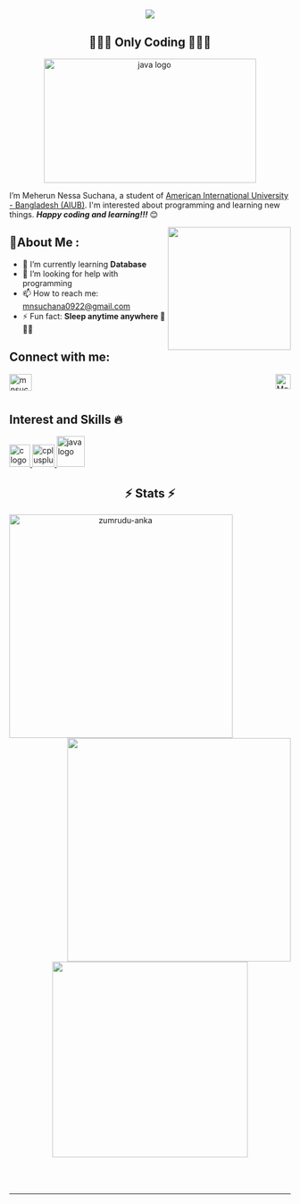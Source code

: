 <h1 align="center">
  <a href="https://git.io/typing-svg">
    <img src="https://readme-typing-svg.herokuapp.com/?lines=👋+Hi+👋;I'm+Meherun+Nessa+Suchana;&center=true&size=30">
  </a>
</h1>
<!-- <h1 align="center">👋 Hi 👋 I’m Meherun Nessa Suchana </h1> -->
<h2 align="center"> 👩🏻‍💻 Only Coding 👩🏼‍💻 </h2>
<div align="center"> <img src="https://media.tenor.com/0GcbKtVSr8sAAAAC/geek-laptop.gif" height="222" width="380" alt="java logo" /> </div> 
<!--  <div align="center"> <img src="https://media.tenor.com/v3Kzb5rlFdgAAAAi/mochi-cute.gif" height="400" width="400" alt="java logo" /> </div> -->

I’m Meherun Nessa Suchana, a student of [American International University - Bangladesh (AIUB)](https://www.aiub.edu/). I'm interested about programming and learning new things. ***Happy coding and learning!!!*** 😊

<!-- <div align="right"> <img src="https://media.tenor.com/jHg-q58KgiYAAAAC/scaler-create-impact.gif" height="350" width="500" alt="java logo" /> </div> -->


<img align="right" height="220" src=https://media.tenor.com/jHg-q58KgiYAAAAC/scaler-create-impact.gif /> 

<h2 align="left"> 💫About Me : </h2>

- 🌱 I’m currently learning **Database**
- 🤔 I’m looking for help with programming
- 📫 How to reach me: mnsuchana0922@gmail.com
- ⚡ Fun fact: **Sleep anytime anywhere 🥱😴💤**

<h2 align="left">Connect with me:</h2>
<a href="mailto:mnsuchana0922@gmail.com" target="blank"><img align="center" src="https://upload.wikimedia.org/wikipedia/commons/thumb/8/8c/Gmail_Icon_%282013-2020%29.svg/1200px-Gmail_Icon_%282013-2020%29.svg.png" alt="mnsuchana0922@gmail.com" height="30" width="40" /></a> 

<img align="right" height="27" src="https://komarev.com/ghpvc/?username=MeherunNessaSuchana&label=Profile%20views&color=0e75b6&style=flat" alt="MeherunNessaSuchana" />

 #
<h2 align="left">Interest and Skills 🔥</h4>
<div align="left">
  <a href="https://www.w3schools.com/c/index.php" target="_blank" rel="noreferrer"> <img src="https://upload.wikimedia.org/wikipedia/commons/1/19/C_Logo.png" height="40" width="37" alt="c logo"/> </a>
  <a href="https://www.w3schools.com/cpp/default.asp" target="_blank" rel="noreferrer"> <img src="https://upload.wikimedia.org/wikipedia/commons/1/18/ISO_C%2B%2B_Logo.svg" height="40" width="40" alt="cplusplus logo"/> </a>
  <a href="https://www.w3schools.com/java/" target="_blank" rel="noreferrer"> <img src="https://cdn.jsdelivr.net/gh/devicons/devicon/icons/java/java-original.svg" height="55" width="50" alt="java logo"/> </a>
 <!-- <a href="https://www.javatpoint.com/java-swing" target="_blank" rel="noreferrer"> <img src="http://www.marksmantech.com/images/technology/javaswing.png" height="55" width="80" alt="java logo"/> </a> -->

</div>

###

<h2 align="center">⚡ Stats ⚡</h2>
<p align=center>
  <div align=center>
    <a href="https://github.com/denvercoder1/github-readme-streak-stats" title="Go to Source">
      <img align="left" width=400 src="https://github-stats-alpha.vercel.app/api?username=MeherunNessaSuchana&cc=282a36&tc=edede7&ic=ff6e96&bc=dddbdb" alt="zumrudu-anka" />
    </a>
    <a href="https://github.com/anuraghazra/github-readme-stats" title="Go to Source">
      <img align="right" width=400 src="https://github-readme-stats.vercel.app/api/top-langs?username=MeherunNessaSuchana&locale=en&hide_title=false&layout=compact&card_width=320&langs_count=5&theme=dracula&hide_border=false&order=2" />
    </a>
  </div>
  <br><br><br><br><br><br><br><br><br>
  <div align=center>
    <a href="https://github.com/anuraghazra/github-readme-stats">
      <img width=350 align="center" src="https://streak-stats.demolab.com?user=MeherunNessaSuchana&locale=en&mode=daily&theme=dracula&hide_border=false&border_radius=5&order=3" />
    </a>
  </div>
  
  <br>
  <br>
  <br>
</p>
<hr>

###


<!--
- 🔭 I’m currently working on ...
- 👯 I’m looking to collaborate on ...
- 💬 Ask me about ...
- 😄 Pronouns: ...
-->
